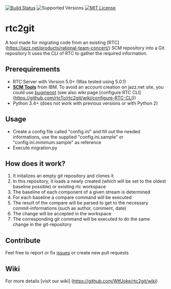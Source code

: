 [![Build Status](https://travis-ci.org/rtcTo/rtc2git.svg)](https://travis-ci.org/rtcTo/rtc2git) 
![Supported Versions](https://img.shields.io/badge/python-3.4%2C%203.5%2B-blue.svg) [![MIT License](https://img.shields.io/badge/licsense-MIT-orange.svg)](https://github.com/rtcTo/rtc2git/blob/develop/LICENSE)

# rtc2git
A tool made for migrating code from an existing [RTC] (https://jazz.net/products/rational-team-concert/) SCM repository into a Git repository
It uses the CLI of RTC to gather the required information.

## Prerequirements
- RTC Server with Version 5.0+ (Was tested using 5.0.1)
- **[SCM Tools](https://jazz.net/downloads/rational-team-concert/releases/5.0.1?p=allDownloads)** from IBM. To avoid an account creation on jazz.net site, you could use [bugmenot](http://bugmenot.com/) (see also wiki page [configure RTC CLI] (https://github.com/rtcTo/rtc2git/wiki/configure-RTC-CLI))
- Python 3.4+ (does not work with previous versions or with Python 2)

## Usage
- Create a config file called "config.ini" and fill out the needed informations, use the supplied "config.ini.sample" or "config.ini.minimum.sample" as reference
- Execute migration.py


## How does it work?
1. It initalizes an empty git repository and clones it
2. In this repository, it loads a newly created (which will be set to the oldest baseline possible) or existing rtc workspace
3. The baseline of each component of a given stream is determined
4. For each baseline a compare command will be executed
5. The result of the compare will be parsed to get to the necessary commit-informations (such as author, comment, date)
6. The change will be accepted in the workspace
7. The corresponding git command will be executed to do the same change in the git-repository


## Contribute
Feel free to report or fix [issues](https://github.com/rtcTo/rtc2git/issues) or create new pull requests

## Wiki
For more details [visit our wiki] (https://github.com/WtfJoke/rtc2git/wiki)
